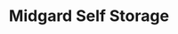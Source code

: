 ---
title: "Midgard Self Storage"
url: /jacksonville/midgard-self-storage-merrill-road/
shop: storage rental
---